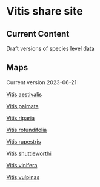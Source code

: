 # Vitis share site

## Current Content

Draft versions of species level data

## Maps
Current version 2023-06-21

<a href="https://geospatialcentroid.github.io/vitis/Vitis aestivalis_2023-06-21.html" target="_blank">Vitis aestivalis</a>

<a href="https://geospatialcentroid.github.io/vitis/Vitis palmata_2023-06-21.html" target="_blank">Vitis palmata</a>

<a href="https://geospatialcentroid.github.io/vitis/Vitis riparia_2023-06-21.html" target="_blank">Vitis riparia</a>

<a href="https://geospatialcentroid.github.io/vitis/Vitis rotundifolia_2023-06-21.html" target="_blank">Vitis rotundifolia</a>

<a href="https://geospatialcentroid.github.io/vitis/Vitis rupestris_2023-06-21.html" target="_blank">Vitis rupestris</a>

<a href="https://geospatialcentroid.github.io/vitis/Vitis shuttleworthii_2023-06-21.html" target="_blank">Vitis shuttleworthii</a>

<a href="https://geospatialcentroid.github.io/vitis/Vitis vinifera_2023-06-21.html" target="_blank">Vitis vinifera</a>

<a href="https://geospatialcentroid.github.io/vitis/Vitis vulpina_2023-06-21.html" target="_blank">Vitis vulpinas</a>
